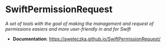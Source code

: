 # SwiftPermissionRequest
*A set of tools with the goal of making the management and request of permissions easiers and more user-friendly in and for Swift*

- **Documentation**: https://aweleczka.github.io/SwiftPermissionRequest/
